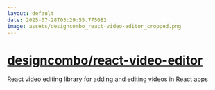 ```yaml
---
layout: default
date: 2025-07-28T03:29:55.775082
image: assets/designcombo_react-video-editor_cropped.png
---
```


# [designcombo/react-video-editor](https://github.com/designcombo/react-video-editor)

React video editing library for adding and editing videos in React apps

